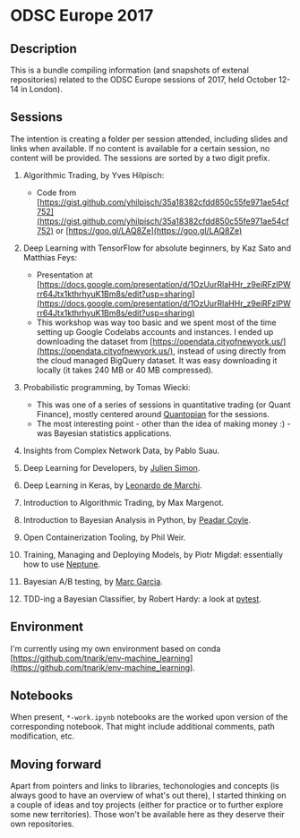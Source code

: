 # ODSC Europe 2017

## Description

This is a bundle compiling information (and snapshots of extenal repositories) related to the ODSC Europe sessions of 2017, held October 12-14 in London).

## Sessions

The intention is creating a folder per session attended, including slides and links when available. If no content is available for a certain session, no content will be provided. The sessions are sorted by a two digit prefix.


1. Algorithmic Trading, by Yves Hilpisch:
	- Code from [https://gist.github.com/yhilpisch/35a18382cfdd850c55fe971ae54cf752](https://gist.github.com/yhilpisch/35a18382cfdd850c55fe971ae54cf752) or [https://goo.gl/LAQ8Ze](https://goo.gl/LAQ8Ze)

1. Deep Learning with TensorFlow for absolute beginners, by Kaz Sato and Matthias Feys:
	- Presentation at [https://docs.google.com/presentation/d/1OzUurRlaHHr_z9eiRFzlPWrr64Jtx1kthrhyuK1Bm8s/edit?usp=sharing](https://docs.google.com/presentation/d/1OzUurRlaHHr_z9eiRFzlPWrr64Jtx1kthrhyuK1Bm8s/edit?usp=sharing)
	- This workshop was way too basic and we spent most of the time setting up Google Codelabs accounts and instances. I ended up downloading the dataset from [https://opendata.cityofnewyork.us/](https://opendata.cityofnewyork.us/), instead of using directly from the cloud managed BigQuery dataset. It was easy downloading it locally (it takes 240 MB or 40 MB compressed).

1. Probabilistic programming, by Tomas Wiecki:
   - This was one of a series of sessions in quantitative trading (or Quant Finance), mostly centered around [Quantopian](https://www.quantopian.com/) for the sessions.
   - The most interesting point - other than the idea of making money :) - was Bayesian statistics applications.

1. Insights from Complex Network Data, by Pablo Suau.
1. Deep Learning for Developers, by [Julien Simon](https://twitter.com/julsimon).
1. Deep Learning in Keras, by [Leonardo de Marchi](https://twitter.com/demarchileo).
1. Introduction to Algorithmic Trading, by Max Margenot.
1. Introduction to Bayesian Analysis in Python, by [Peadar Coyle](https://twitter.com/Springcoil).
1. Open Containerization Tooling, by Phil Weir.
1. Training, Managing and Deploying Models, by Piotr Migdał: essentially how to use [Neptune](https://deepsense.ai/).
1. Bayesian A/B testing, by [Marc Garcia](https://twitter.com/datapythonista).
1. TDD-ing a Bayesian Classifier, by Robert Hardy: a look at [pytest](https://docs.pytest.org/).

## Environment

I'm currently using my own environment based on conda [https://github.com/tnarik/env-machine_learning](https://github.com/tnarik/env-machine_learning).

## Notebooks

When present, `*-work.ipynb` notebooks are the worked upon version of the corresponding notebook. That might include additional comments, path modification, etc.

## Moving forward

Apart from pointers and links to libraries, techonologies and concepts (is always good to have an overview of what's out there), I started thinking on a couple of ideas and toy projects (either for practice or to further explore some new territories). Those won't be available here as they deserve their own repositories.
